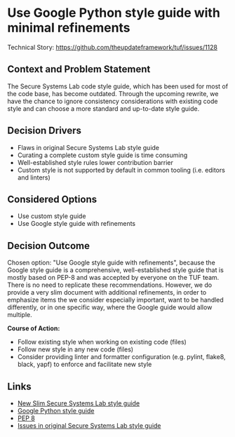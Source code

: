 # Use Google Python style guide with minimal refinements

Technical Story: https://github.com/theupdateframework/tuf/issues/1128

## Context and Problem Statement

The Secure Systems Lab code style guide, which has been used for most of the
code base, has become outdated. Through the upcoming rewrite, we have the
chance to ignore consistency considerations with existing code style and can
choose a more standard and up-to-date style guide.

## Decision Drivers

* Flaws in original Secure Systems Lab style guide
* Curating a complete custom style guide is time consuming
* Well-established style rules lower contribution barrier
* Custom style is not supported by default in common tooling (i.e. editors
  and linters)

## Considered Options

* Use custom style guide
* Use Google style guide with refinements

## Decision Outcome

Chosen option: "Use Google style guide with refinements", because the Google
style guide is a comprehensive, well-established style guide that is mostly
based on PEP-8 and was accepted by everyone on the TUF team. There is no need
to replicate these recommendations. However, we do provide a very slim document
with additional refinements, in order to emphasize items the we consider
especially important, want to be handled differently, or in one specific way,
where the Google guide would allow multiple.

**Course of Action:**
* Follow existing style when working on existing code (files)
* Follow new style in any new code (files)
* Consider providing linter and formatter configuration (e.g. pylint, flake8,
  black, yapf) to enforce and facilitate new style


## Links
* [New Slim Secure Systems Lab style guide](https://github.com/secure-systems-lab/code-style-guidelines/pull/21)
* [Google Python style guide](https://google.github.io/styleguide/pyguide.html)
* [PEP 8](https://www.python.org/dev/peps/pep-0008/)
* [Issues in original Secure Systems Lab style guide](https://github.com/secure-systems-lab/code-style-guidelines/issues/20)
